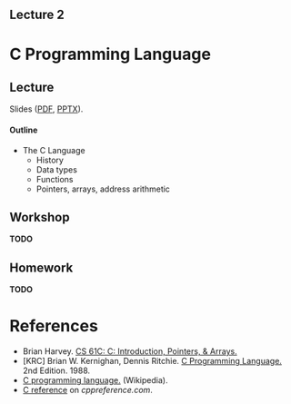 Lecture 2
---

# C Programming Language

## Lecture

Slides ([PDF](OS_Lecture_02.pdf), [PPTX](OS_Lecture_02.pptx)).

#### Outline

* The C Language
    * History
    * Data types
    * Functions
    * Pointers, arrays, address arithmetic
<!--
* GNU Tools
    * GCC
    * Make
-->

## Workshop

__TODO__

## Homework

__TODO__

# References

* Brian Harvey. [CS 61C: C: Introduction, Pointers, & Arrays.](HarveyNotesC1-3.pdf) 
* [KRC] Brian W. Kernighan, Dennis Ritchie.
  [C Programming Language.](
  https://www.pearson.com/us/higher-education/program/Kernighan-C-Programming-Language-2nd-Edition/PGM54487.html)
  2nd Edition. 1988.
* [C programming language.](https://en.wikipedia.org/wiki/C_%28programming_language%29) (Wikipedia).
* [C reference](https://en.cppreference.com/w/c) on _cppreference.com_.
